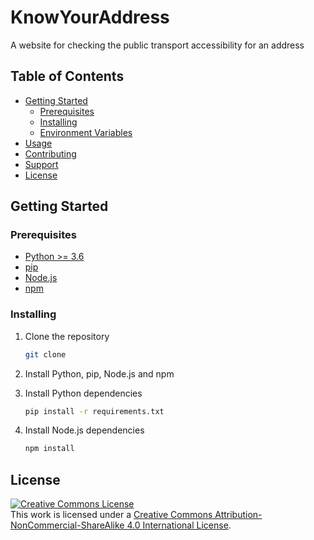 # KnowYourAddress
A website for checking the public transport accessibility for an address

## Table of Contents

- [Getting Started](#getting-started)
    - [Prerequisites](#prerequisites)
    - [Installing](#installing)
    - [Environment Variables](#environment-variables)
- [Usage](#usage)
- [Contributing](#contributing)
- [Support](#support)
- [License](#license)

## Getting Started

### Prerequisites

- [Python >= 3.6](https://www.python.org/downloads/)
- [pip](https://pip.pypa.io/en/stable/installing/)
- [Node.js](https://nodejs.org/en/download/)
- [npm](https://www.npmjs.com/get-npm)

### Installing

1. Clone the repository
    ```bash
    git clone
    ```

2. Install Python, pip, Node.js and npm

3. Install Python dependencies
    ```bash
    pip install -r requirements.txt
    ```

4. Install Node.js dependencies
    ```bash
    npm install
    ```




## License

<a rel="license" href="http://creativecommons.org/licenses/by-nc-sa/4.0/"><img alt="Creative Commons License" style="border-width:0" src="https://i.creativecommons.org/l/by-nc-sa/4.0/88x31.png" /></a><br />This work is licensed under a <a rel="license" href="http://creativecommons.org/licenses/by-nc-sa/4.0/">Creative Commons Attribution-NonCommercial-ShareAlike 4.0 International License</a>.
